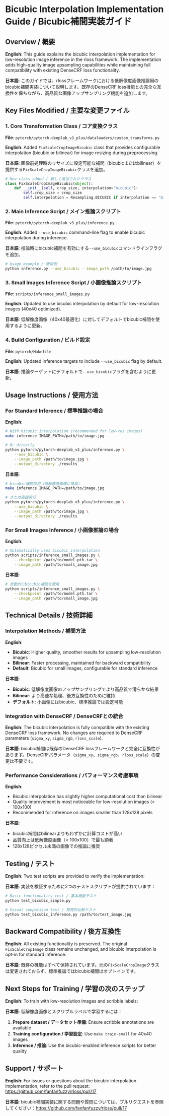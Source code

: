 # Bicubic Interpolation Implementation Guide / Bicubic補間実装ガイド

## Overview / 概要

**English**: This guide explains the bicubic interpolation implementation for low-resolution image inference in the rloss framework. The implementation adds high-quality image upsampling capabilities while maintaining full compatibility with existing DenseCRF loss functionality.

**日本語**: このガイドでは、rlossフレームワークにおける低解像度画像推論用のbicubic補間実装について説明します。既存のDenseCRF loss機能との完全な互換性を保ちながら、高品質な画像アップサンプリング機能を追加します。

## Key Files Modified / 主要な変更ファイル

### 1. Core Transformation Class / コア変換クラス
**File**: `pytorch/pytorch-deeplab_v3_plus/dataloaders/custom_transforms.py`

**English**: Added `FixScaleCropImageBicubic` class that provides configurable interpolation (bicubic or bilinear) for image resizing during preprocessing.

**日本語**: 画像前処理時のリサイズに設定可能な補間（bicubicまたはbilinear）を提供する`FixScaleCropImageBicubic`クラスを追加。

```python
# New class added / 新しく追加されたクラス
class FixScaleCropImageBicubic(object):
    def __init__(self, crop_size, interpolation='bicubic'):
        self.crop_size = crop_size
        self.interpolation = Resampling.BICUBIC if interpolation == 'bicubic' else Resampling.BILINEAR
```

### 2. Main Inference Script / メイン推論スクリプト
**File**: `pytorch/pytorch-deeplab_v3_plus/inference.py`

**English**: Added `--use_bicubic` command-line flag to enable bicubic interpolation during inference.

**日本語**: 推論時にbicubic補間を有効にする`--use_bicubic`コマンドラインフラグを追加。

```bash
# Usage example / 使用例
python inference.py --use_bicubic --image_path /path/to/image.jpg
```

### 3. Small Images Inference Script / 小画像推論スクリプト
**File**: `scripts/inference_small_images.py`

**English**: Updated to use bicubic interpolation by default for low-resolution images (40x40 optimized).

**日本語**: 低解像度画像（40x40最適化）に対してデフォルトでbicubic補間を使用するように更新。

### 4. Build Configuration / ビルド設定
**File**: `pytorch/Makefile`

**English**: Updated inference targets to include `--use_bicubic` flag by default.

**日本語**: 推論ターゲットにデフォルトで`--use_bicubic`フラグを含むように更新。

## Usage Instructions / 使用方法

### For Standard Inference / 標準推論の場合

**English**:
```bash
# With bicubic interpolation (recommended for low-res images)
make inference IMAGE_PATH=/path/to/image.jpg

# Or directly
python pytorch/pytorch-deeplab_v3_plus/inference.py \
    --use_bicubic \
    --image_path /path/to/image.jpg \
    --output_directory ./results
```

**日本語**:
```bash
# bicubic補間使用（低解像度画像に推奨）
make inference IMAGE_PATH=/path/to/image.jpg

# または直接実行
python pytorch/pytorch-deeplab_v3_plus/inference.py \
    --use_bicubic \
    --image_path /path/to/image.jpg \
    --output_directory ./results
```

### For Small Images Inference / 小画像推論の場合

**English**:
```bash
# Automatically uses bicubic interpolation
python scripts/inference_small_images.py \
    --checkpoint /path/to/model.pth.tar \
    --image_path /path/to/small_image.jpg
```

**日本語**:
```bash
# 自動的にbicubic補間を使用
python scripts/inference_small_images.py \
    --checkpoint /path/to/model.pth.tar \
    --image_path /path/to/small_image.jpg
```

## Technical Details / 技術詳細

### Interpolation Methods / 補間方法

**English**:
- **Bicubic**: Higher quality, smoother results for upsampling low-resolution images
- **Bilinear**: Faster processing, maintained for backward compatibility
- **Default**: Bicubic for small images, configurable for standard inference

**日本語**:
- **Bicubic**: 低解像度画像のアップサンプリングでより高品質で滑らかな結果
- **Bilinear**: より高速な処理、後方互換性のために維持
- **デフォルト**: 小画像にはbicubic、標準推論では設定可能

### Integration with DenseCRF / DenseCRFとの統合

**English**: The bicubic interpolation is fully compatible with the existing DenseCRF loss framework. No changes are required to DenseCRF parameters (`sigma_xy`, `sigma_rgb`, `rloss_scale`).

**日本語**: bicubic補間は既存のDenseCRF lossフレームワークと完全に互換性があります。DenseCRFパラメータ（`sigma_xy`、`sigma_rgb`、`rloss_scale`）の変更は不要です。

### Performance Considerations / パフォーマンス考慮事項

**English**:
- Bicubic interpolation has slightly higher computational cost than bilinear
- Quality improvement is most noticeable for low-resolution images (< 100x100)
- Recommended for inference on images smaller than 128x128 pixels

**日本語**:
- bicubic補間はbilinearよりもわずかに計算コストが高い
- 品質向上は低解像度画像（< 100x100）で最も顕著
- 128x128ピクセル未満の画像での推論に推奨

## Testing / テスト

**English**: Two test scripts are provided to verify the implementation:

**日本語**: 実装を検証するために2つのテストスクリプトが提供されています：

```bash
# Basic functionality test / 基本機能テスト
python test_bicubic_simple.py

# Visual comparison test / 視覚的比較テスト
python test_bicubic_inference.py /path/to/test_image.jpg
```

## Backward Compatibility / 後方互換性

**English**: All existing functionality is preserved. The original `FixScaleCropImage` class remains unchanged, and bicubic interpolation is opt-in for standard inference.

**日本語**: 既存の機能はすべて保持されています。元の`FixScaleCropImage`クラスは変更されておらず、標準推論ではbicubic補間はオプトインです。

## Next Steps for Training / 学習の次のステップ

**English**: To train with low-resolution images and scribble labels:

**日本語**: 低解像度画像とスクリブルラベルで学習するには：

1. **Prepare dataset / データセット準備**: Ensure scribble annotations are available
2. **Training configuration / 学習設定**: Use `make train-small` for 40x40 images
3. **Inference / 推論**: Use the bicubic-enabled inference scripts for better quality

## Support / サポート

**English**: For issues or questions about the bicubic interpolation implementation, refer to the pull request: https://github.com/fanfanfuzzy/rloss/pull/17

**日本語**: bicubic補間実装に関する問題や質問については、プルリクエストを参照してください：https://github.com/fanfanfuzzy/rloss/pull/17
